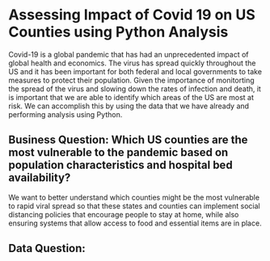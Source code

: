 # Assessing Impact of Covid 19 on US Counties using Python Analysis
Covid-19 is a global pandemic that has had an unprecedented impact of global health and economics.  The virus has spread quickly throughout the US and it has been important for both federal and local governments to take measures to protect their population.  Given the importance of monitorting the spread of the virus and slowing down the rates of infection and death, it is important that we are able to identify which areas of the US are most at risk.  We can accomplish this by using the data that we have already and performing analysis using Python.

## Business Question: Which US counties are the most vulnerable to the pandemic based on population characteristics and hospital bed availability?
We want to better understand which counties might be the most vulnerable to rapid viral spread so that these states and counties can implement social distancing policies that encourage people to stay at home, while also ensuring systems that allow access to food and essential items are in place.

## Data Question:
